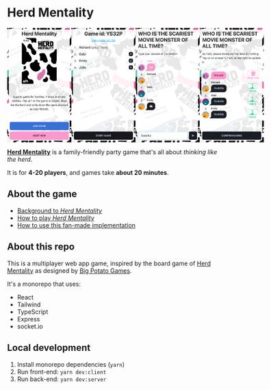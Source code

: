 # Herd Mentality

<div style="display: flex; justify-content: space-around;">
  <img alt="Herd Mentality app - homepage" src="./docs/screenshots/herd-mentality-index.png" width="150" />
  <img alt="Herd Mentality app - lobby" src="./docs/screenshots/herd-mentality-lobby.png" width="150" />
  <img alt="Herd Mentality app - answer submission" src="./docs/screenshots/herd-mentality-submission.png" width="150" />
  <img alt="Herd Mentality app - ansewr marking" src="./docs/screenshots/herd-mentality-marking.png" width="150" />
</div>

[**Herd Mentality**](https://bigpotato.co.uk/products/herd-mentality) is a family-friendly party game that's all about _thinking like the herd_.

It is for **4-20 players**, and games take **about 20 minutes**.

## About the game

- [Background to *Herd Mentality*](/docs/WELCOME.md)
- [How to play *Herd Mentality*](/docs/RULES.md)
- [How to use this fan-made implementation](/docs/APP.md)

## About this repo

This is a multiplayer web app game, inspired by the board game of [Herd Mentality](https://bigpotato.co.uk/products/herd-mentality) as designed by [Big Potato Games](https://bigpotato.co.uk/).

It's a monorepo that uses:
- React
- Tailwind
- TypeScript
- Express
- socket.io

## Local development

1. Install monorepo dependencies (`yarn`)
2. Run front-end: `yarn dev:client`
3. Run back-end: `yarn dev:server`